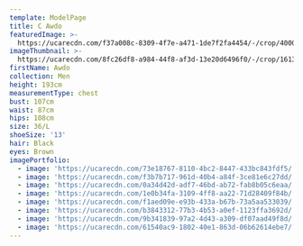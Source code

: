 ```yaml
---
template: ModelPage
title: C Awdo
featuredImage: >-
  https://ucarecdn.com/f37a008c-8309-4f7e-a471-1de7f2fa4454/-/crop/4000x3087/0,139/-/preview/
imageThumbnail: >-
  https://ucarecdn.com/8fc26df8-a984-44f8-af3d-13e20d6496f0/-/crop/1613x2192/0,0/-/preview/
firstName: Awdo
collection: Men
height: 193cm
measurementType: chest
bust: 107cm
waist: 87cm
hips: 108cm
size: 36/L
shoeSize: '13'
hair: Black
eyes: Brown
imagePortfolio:
  - image: 'https://ucarecdn.com/73e18767-8110-4bc2-8447-433bc843fdf5/'
  - image: 'https://ucarecdn.com/f3b7b717-961d-40b4-a84f-3ce81e6c27dd/'
  - image: 'https://ucarecdn.com/0a34d42d-adf7-46bd-ab72-fab8b05c6eaa/'
  - image: 'https://ucarecdn.com/1e0b34fa-3109-4ff8-aa22-71d28409f84b/'
  - image: 'https://ucarecdn.com/f1aed09e-e93b-433a-b67b-73a5aa533039/'
  - image: 'https://ucarecdn.com/b3843312-77b3-4b53-a0ef-1123ffa3692d/'
  - image: 'https://ucarecdn.com/9b341839-97a2-4d43-a309-df07aad49f8d/'
  - image: 'https://ucarecdn.com/61540ac9-1802-40e1-863d-06b62614ebe7/'
---
```


